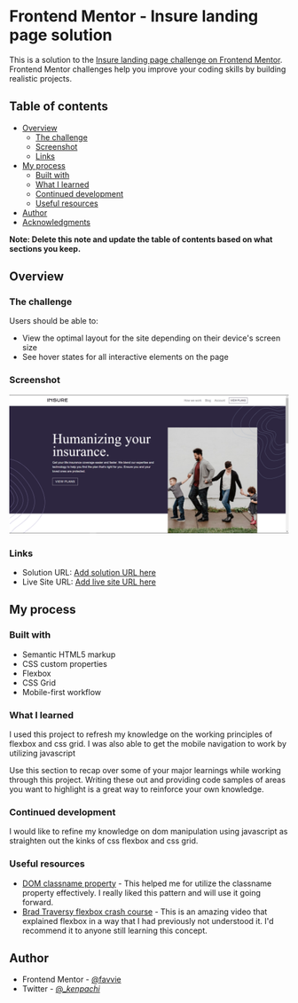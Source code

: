 # Frontend Mentor - Insure landing page solution

This is a solution to the
[Insure landing page challenge on Frontend Mentor](https://www.frontendmentor.io/challenges/insure-landing-page-uTU68JV8).
Frontend Mentor challenges help you improve your coding skills by building
realistic projects.

## Table of contents

- [Overview](#overview)
  - [The challenge](#the-challenge)
  - [Screenshot](#screenshot)
  - [Links](#links)
- [My process](#my-process)
  - [Built with](#built-with)
  - [What I learned](#what-i-learned)
  - [Continued development](#continued-development)
  - [Useful resources](#useful-resources)
- [Author](#author)
- [Acknowledgments](#acknowledgments)

**Note: Delete this note and update the table of contents based on what sections
you keep.**

## Overview

### The challenge

Users should be able to:

- View the optimal layout for the site depending on their device's screen size
- See hover states for all interactive elements on the page

### Screenshot

![](/images/screenshot.jpg)

### Links

- Solution URL: [Add solution URL here](https://your-solution-url.com)
- Live Site URL: [Add live site URL here](https://your-live-site-url.com)

## My process

### Built with

- Semantic HTML5 markup
- CSS custom properties
- Flexbox
- CSS Grid
- Mobile-first workflow

### What I learned

I used this project to refresh my knowledge on the working principles of flexbox
and css grid. I was also able to get the mobile navigation to work by utilizing
javascript

Use this section to recap over some of your major learnings while working
through this project. Writing these out and providing code samples of areas you
want to highlight is a great way to reinforce your own knowledge.

### Continued development

I would like to refine my knowledge on dom manipulation using javascript as
straighten out the kinks of css flexbox and css grid.

### Useful resources

- [DOM classname property](https://www.w3schools.com/jsref/prop_html_classname.asp) -
  This helped me for utilize the classname property effectively. I really liked
  this pattern and will use it going forward.
- [Brad Traversy flexbox crash course](https://www.youtube.com/watch?v=3YW65K6LcIA) -
  This is an amazing video that explained flexbox in a way that I had previously
  not understood it. I'd recommend it to anyone still learning this concept.

## Author

- Frontend Mentor - [@favvie](https://www.frontendmentor.io/profile/favvie)
- Twitter - [@\__kenpachi_](https://www.twitter.com/__kenpachi_)
